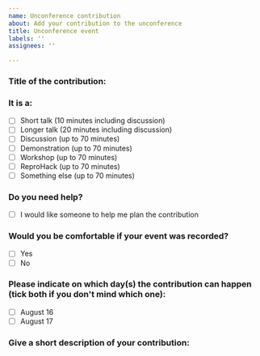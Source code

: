 ```yaml
---
name: Unconference contribution
about: Add your contribution to the unconference
title: Unconference event
labels: ''
assignees: ''

---
```


### Title of the contribution:

### It is a:
- [ ] Short talk (10 minutes including discussion)
- [ ] Longer talk (20 minutes including discussion)
- [ ] Discussion (up to 70 minutes)
- [ ] Demonstration (up to 70 minutes)
- [ ] Workshop (up to 70 minutes)
- [ ] ReproHack (up to 70 minutes)
- [ ] Something else (up to 70 minutes)

### Do you need help?
- [ ] I would like someone to help me plan the contribution

### Would you be comfortable if your event was recorded?
- [ ] Yes
- [ ] No

### Please indicate on which day(s) the contribution can happen (tick both if you don't mind which one):
- [ ] August 16
- [ ] August 17

### Give a short description of your contribution:
